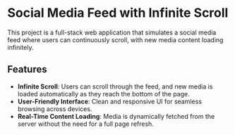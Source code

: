 
# Social Media Feed with Infinite Scroll

This project is a full-stack web application that simulates a social media feed where users can continuously scroll, with new media content loading infinitely.

## Features

- **Infinite Scroll**: Users can scroll through the feed, and new media is loaded automatically as they reach the bottom of the page.
- **User-Friendly Interface**: Clean and responsive UI for seamless browsing across devices.
- **Real-Time Content Loading**: Media is dynamically fetched from the server without the need for a full page refresh.

